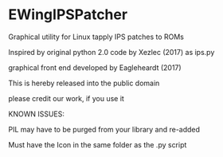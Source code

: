 # EWingIPSPatcher
Graphical utility for Linux tapply IPS patches to ROMs

Inspired by original python 2.0 code by Xezlec (2017) as ips.py

graphical front end developed by Eagleheardt (2017)

This is hereby released into the public domain

please credit our work, if you use it

KNOWN ISSUES:

PIL may have to be purged from your library and re-added

Must have the Icon in the same folder as the .py script
